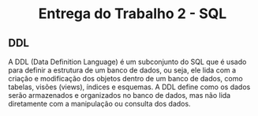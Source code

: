 # <center>Entrega do Trabalho 2 - SQL</center>

## **DDL**

A DDL (Data Definition Language) é um subconjunto do SQL que é usado para definir a estrutura de um banco de dados, ou seja, ele lida com a criação e modificação dos objetos dentro de um banco de dados, como tabelas, visões (views), índices e esquemas. A DDL define como os dados serão armazenados e organizados no banco de dados, mas não lida diretamente com a manipulação ou consulta dos dados.